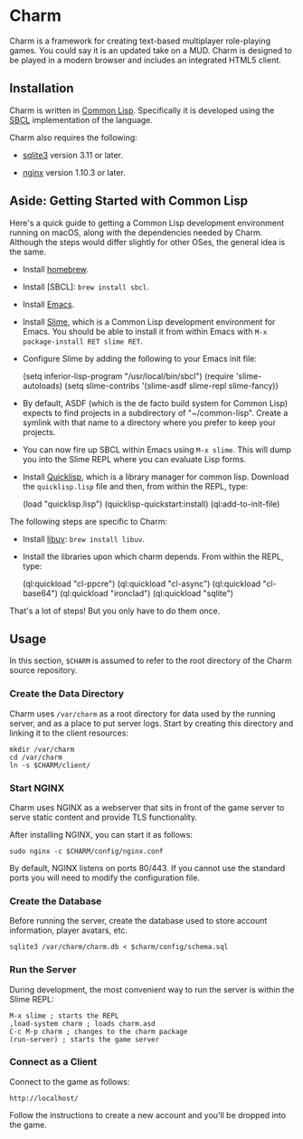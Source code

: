 # Charm

Charm is a framework for creating text-based multiplayer role-playing games. You
could say it is an updated take on a MUD. Charm is designed to be played in a
modern browser and includes an integrated HTML5 client.

## Installation

Charm is written in [Common Lisp](https://common-lisp.net). Specifically it is
developed using the [SBCL](http://sbcl.org) implementation of the language.

Charm also requires the following:

* [sqlite3](https://www.sqlite.org/) version 3.11 or later.

* [nginx](https://www.nginx.com/) version 1.10.3 or later.

## Aside: Getting Started with Common Lisp

Here's a quick guide to getting a Common Lisp development environment running on
macOS, along with the dependencies needed by Charm. Although the steps would
differ slightly for other OSes, the general idea is the same.

* Install [homebrew](https://brew.sh).

* Install [SBCL]: `brew install sbcl`.

* Install [Emacs](https://emacsformacosx.com).

* Install [Slime](https://common-lisp.net/project/slime/), which is a Common
  Lisp development environment for Emacs. You should be able to install it from
  within Emacs with `M-x package-install RET slime RET`.

* Configure Slime by adding the following to your Emacs init file:

    (setq inferior-lisp-program "/usr/local/bin/sbcl")
    (require 'slime-autoloads)
    (setq slime-contribs '(slime-asdf slime-repl slime-fancy))

* By default, ASDF (which is the de facto build system for Common Lisp) expects
  to find projects in a subdirectory of "~/common-lisp". Create a symlink with
  that name to a directory where you prefer to keep your projects.

* You can now fire up SBCL within Emacs using `M-x slime`. This will dump you
  into the Slime REPL where you can evaluate Lisp forms.

* Install [Quicklisp](https://www.quicklisp.org/beta/), which is a library
  manager for common lisp. Download the `quicklisp.lisp` file and then, from
  within the REPL, type:

    (load "quicklisp.lisp")
    (quicklisp-quickstart:install)
    (ql:add-to-init-file)

The following steps are specific to Charm:

* Install [libuv](https://libuv.org): `brew install libuv`.

* Install the libraries upon which charm depends. From within the REPL, type:

    (ql:quickload "cl-ppcre")
    (ql:quickload "cl-async")
    (ql:quickload "cl-base64")
    (ql:quickload "ironclad")
    (ql:quickload "sqlite")

That's a lot of steps! But you only have to do them once.

## Usage

In this section, `$CHARM` is assumed to refer to the root directory of the Charm
source repository.

### Create the Data Directory

Charm uses `/var/charm` as a root directory for data used by the running server,
and as a place to put server logs. Start by creating this directory and linking
it to the client resources:

    mkdir /var/charm
    cd /var/charm
    ln -s $CHARM/client/

### Start NGINX

Charm uses NGINX as a webserver that sits in front of the game server to serve
static content and provide TLS functionality.

After installing NGINX, you can start it as follows:

    sudo nginx -c $CHARM/config/nginx.conf

By default, NGINX listens on ports 80/443. If you cannot use the standard ports
you will need to modify the configuration file.

### Create the Database

Before running the server, create the database used to store account
information, player avatars, etc.

    sqlite3 /var/charm/charm.db < $charm/config/schema.sql

### Run the Server

During development, the most convenient way to run the server is within the
Slime REPL:

    M-x slime ; starts the REPL
    ,load-system charm ; loads charm.asd
    C-c M-p charm ; changes to the charm package
    (run-server) ; starts the game server

### Connect as a Client

Connect to the game as follows:

    http://localhost/

Follow the instructions to create a new account and you'll be dropped into the
game.
